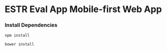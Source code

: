 # ESTR Eval App Mobile-first Web App

### Install Dependencies

```
npm install
```


```
bower install
```